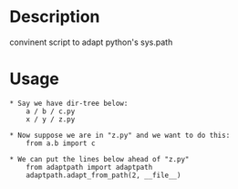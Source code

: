 # Description
convinent script to adapt python's sys.path

# Usage
    * Say we have dir-tree below:
        a / b / c.py
        x / y / z.py
    
    * Now suppose we are in "z.py" and we want to do this:
        from a.b import c
    
    * We can put the lines below ahead of "z.py"
        from adaptpath import adaptpath
        adaptpath.adapt_from_path(2, __file__)
    

